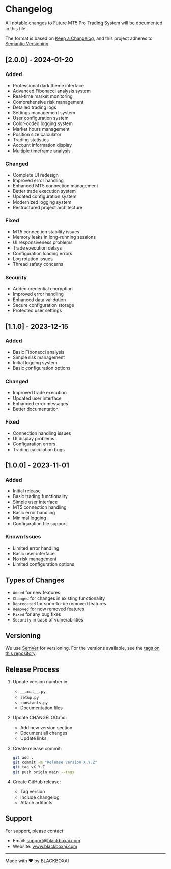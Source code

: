 # Changelog
All notable changes to Future MT5 Pro Trading System will be documented in this file.

The format is based on [Keep a Changelog](https://keepachangelog.com/en/1.0.0/),
and this project adheres to [Semantic Versioning](https://semver.org/spec/v2.0.0.html).

## [2.0.0] - 2024-01-20

### Added
- Professional dark theme interface
- Advanced Fibonacci analysis system
- Real-time market monitoring
- Comprehensive risk management
- Detailed trading logs
- Settings management system
- User configuration system
- Color-coded logging system
- Market hours management
- Position size calculator
- Trading statistics
- Account information display
- Multiple timeframe analysis

### Changed
- Complete UI redesign
- Improved error handling
- Enhanced MT5 connection management
- Better trade execution system
- Updated configuration system
- Modernized logging system
- Restructured project architecture

### Fixed
- MT5 connection stability issues
- Memory leaks in long-running sessions
- UI responsiveness problems
- Trade execution delays
- Configuration loading errors
- Log rotation issues
- Thread safety concerns

### Security
- Added credential encryption
- Improved error handling
- Enhanced data validation
- Secure configuration storage
- Protected user settings

## [1.1.0] - 2023-12-15

### Added
- Basic Fibonacci analysis
- Simple risk management
- Initial logging system
- Basic configuration options

### Changed
- Improved trade execution
- Updated user interface
- Enhanced error messages
- Better documentation

### Fixed
- Connection handling issues
- UI display problems
- Configuration errors
- Trading calculation bugs

## [1.0.0] - 2023-11-01

### Added
- Initial release
- Basic trading functionality
- Simple user interface
- MT5 connection handling
- Basic error handling
- Minimal logging
- Configuration file support

### Known Issues
- Limited error handling
- Basic user interface
- No risk management
- Limited configuration options

## Types of Changes

- `Added` for new features
- `Changed` for changes in existing functionality
- `Deprecated` for soon-to-be removed features
- `Removed` for now removed features
- `Fixed` for any bug fixes
- `Security` in case of vulnerabilities

## Versioning

We use [SemVer](http://semver.org/) for versioning. For the versions available, see the [tags on this repository](https://github.com/blackboxai/future-mt5-pro/tags).

## Release Process

1. Update version number in:
   - `__init__.py`
   - `setup.py`
   - `constants.py`
   - Documentation files

2. Update CHANGELOG.md:
   - Add new version section
   - Document all changes
   - Update links

3. Create release commit:
   ```bash
   git add .
   git commit -m "Release version X.Y.Z"
   git tag vX.Y.Z
   git push origin main --tags
   ```

4. Create GitHub release:
   - Tag version
   - Include changelog
   - Attach artifacts

## Support

For support, please contact:
- Email: support@blackboxai.com
- Website: www.blackboxai.com

---
Made with ❤️ by BLACKBOXAI
